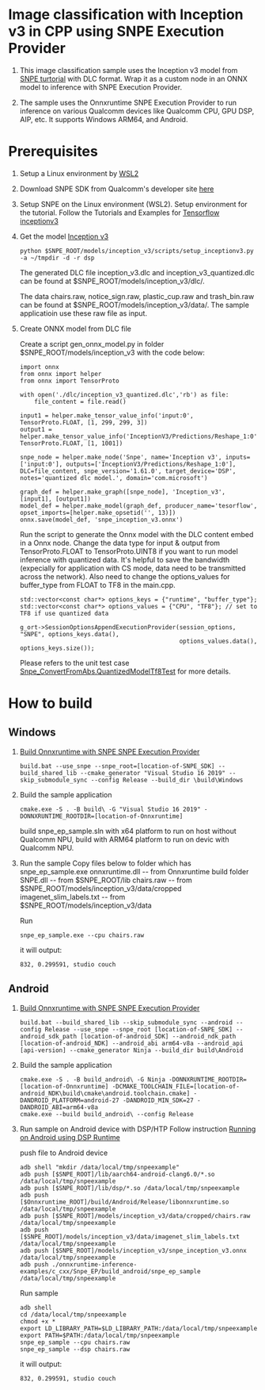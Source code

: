 # Image classification with Inception v3 in CPP using SNPE Execution Provider
1.  This image classification sample uses the Inception v3 model from [SNPE turtorial](https://developer.qualcomm.com/sites/default/files/docs/snpe/tutorial_inceptionv3.html) with DLC format. Wrap it as a custom node in an ONNX model to inference with SNPE Execution Provider.

2.  The sample uses the Onnxruntime SNPE Execution Provider to run inference on various Qualcomm devices like Qualcomm CPU, GPU DSP, AIP, etc. It supports Windows ARM64, and Android.

# Prerequisites
1. Setup a Linux environment by [WSL2](https://learn.microsoft.com/en-us/windows/wsl/)
2. Download SNPE SDK from Qualcomm's developer site [here](https://developer.qualcomm.com/software/qualcomm-neural-processing-sdk)

3. Setup SNPE on the Linux environment (WSL2). Setup environment for the tutorial. Follow the Tutorials and Examples for [Tensorflow inceptionv3](https://developer.qualcomm.com/sites/default/files/docs/snpe/tutorial_inceptionv3.html)
4. Get the model [Inception v3](https://developer.qualcomm.com/sites/default/files/docs/snpe/tutorial_setup.html#tutorial_setup_inception_v3)

    ```
    python $SNPE_ROOT/models/inception_v3/scripts/setup_inceptionv3.py -a ~/tmpdir -d -r dsp
    ```

    The generated DLC file inception_v3.dlc and inception_v3_quantized.dlc can be found at $SNPE_ROOT/models/inception_v3/dlc/.

    The data chairs.raw, notice_sign.raw, plastic_cup.raw and trash_bin.raw can be found at $SNPE_ROOT/models/inception_v3/data/. The sample applicatioin use these raw file as input.

5. Create ONNX model from DLC file


    Create a script gen_onnx_model.py in folder $SNPE_ROOT/models/inception_v3 with the code below:

    ```
    import onnx
    from onnx import helper
    from onnx import TensorProto

    with open('./dlc/inception_v3_quantized.dlc','rb') as file:
        file_content = file.read()

    input1 = helper.make_tensor_value_info('input:0', TensorProto.FLOAT, [1, 299, 299, 3])
    output1 = helper.make_tensor_value_info('InceptionV3/Predictions/Reshape_1:0', TensorProto.FLOAT, [1, 1001])

    snpe_node = helper.make_node('Snpe', name='Inception v3', inputs=['input:0'], outputs=['InceptionV3/Predictions/Reshape_1:0'], DLC=file_content, snpe_version='1.61.0', target_device='DSP', notes='quantized dlc model.', domain='com.microsoft')

    graph_def = helper.make_graph([snpe_node], 'Inception_v3', [input1], [output1])
    model_def = helper.make_model(graph_def, producer_name='tesorflow', opset_imports=[helper.make_opsetid('', 13)])
    onnx.save(model_def, 'snpe_inception_v3.onnx')
    ```

    Run the script to generate the Onnx model with the DLC content embed in a Onnx node.
    Change the data type for input & output from TensorProto.FLOAT to TensorProto.UINT8 if you want to run model inference with quantized data. It's helpful to save the bandwidth (expecially for application with CS mode, data need to be transmitted across the network). Also need to change the options_values for buffer_type from FLOAT to TF8 in the main.cpp.
    ```
    std::vector<const char*> options_keys = {"runtime", "buffer_type"};
    std::vector<const char*> options_values = {"CPU", "TF8"}; // set to TF8 if use quantized data

    g_ort->SessionOptionsAppendExecutionProvider(session_options, "SNPE", options_keys.data(),
                                                 options_values.data(), options_keys.size());
    ```
    Please refers to the unit test case [Snpe_ConvertFromAbs.QuantizedModelTf8Test](https://github.com/microsoft/onnxruntime/blob/5ecfaef042380995fb15587ccf6ff77f9d3a01d2/onnxruntime/test/contrib_ops/snpe_op_test.cc#L209-L251) for more details.

# How to build

## Windows
1. [Build Onnxruntime with SNPE SNPE Execution Provider](https://onnxruntime.ai/docs/execution-providers/SNPE-ExecutionProvider.html)
    ```
    build.bat --use_snpe --snpe_root=[location-of-SNPE_SDK] --build_shared_lib --cmake_generator "Visual Studio 16 2019" --skip_submodule_sync --config Release --build_dir \build\Windows
    ```

2. Build the sample application
    ```
    cmake.exe -S . -B build\ -G "Visual Studio 16 2019" -DONNXRUNTIME_ROOTDIR=[location-of-Onnxruntime]
    ```

    build snpe_ep_sample.sln with x64 platform to run on host without Qualcomm NPU, build with ARM64 platform to run on devic with Qualcomm NPU.

3. Run the sample
    Copy files below to folder which has snpe_ep_sample.exe
    onnxruntime.dll -- from Onnxruntime build folder
    SNPE.dll -- from $SNPE_ROOT/lib
    chairs.raw -- from $SNPE_ROOT/models/inception_v3/data/cropped
    imagenet_slim_labels.txt -- from $SNPE_ROOT/models/inception_v3/data

    Run
    ```
    snpe_ep_sample.exe --cpu chairs.raw
    ```

    it will output:

    ```
    832, 0.299591, studio couch
    ```

## Android
1. [Build Onnxruntime with SNPE SNPE Execution Provider](https://onnxruntime.ai/docs/execution-providers/SNPE-ExecutionProvider.html)
    ```
    build.bat --build_shared_lib --skip_submodule_sync --android --config Release --use_snpe --snpe_root [location-of-SNPE_SDK] --android_sdk_path [location-of-android_SDK] --android_ndk_path [location-of-android_NDK] --android_abi arm64-v8a --android_api [api-version] --cmake_generator Ninja --build_dir build\Android
    ```

2. Build the sample application

    ```
    cmake.exe -S . -B build_android\ -G Ninja -DONNXRUNTIME_ROOTDIR=[location-of-Onnxruntime] -DCMAKE_TOOLCHAIN_FILE=[location-of-android_NDK\build\cmake\android.toolchain.cmake] -DANDROID_PLATFORM=android-27 -DANDROID_MIN_SDK=27 -DANDROID_ABI=arm64-v8a
    cmake.exe --build build_android\ --config Release
    ```

3. Run sample on Android device with DSP/HTP
    Follow instruction [Running on Android using DSP Runtime](https://developer.qualcomm.com/sites/default/files/docs/snpe/tutorial_inceptionv3.html)

    push file to Android device
    ```
    adb shell "mkdir /data/local/tmp/snpeexample"
    adb push [$SNPE_ROOT]/lib/aarch64-android-clang6.0/*.so /data/local/tmp/snpeexample
    adb push [$SNPE_ROOT]/lib/dsp/*.so /data/local/tmp/snpeexample
    adb push [$Onnxruntime_ROOT]/build/Android/Release/libonnxruntime.so /data/local/tmp/snpeexample    
    adb push [$SNPE_ROOT]/models/inception_v3/data/cropped/chairs.raw /data/local/tmp/snpeexample
    adb push [$SNPE_ROOT]/models/inception_v3/data/imagenet_slim_labels.txt /data/local/tmp/snpeexample
    adb push [$SNPE_ROOT]/models/inception_v3/snpe_inception_v3.onnx /data/local/tmp/snpeexample
    adb push ./onnxruntime-inference-examples/c_cxx/Snpe_EP/build_android/snpe_ep_sample /data/local/tmp/snpeexample
    ```

    Run sample

    ```
    adb shell
    cd /data/local/tmp/snpeexample
    chmod +x *
    export LD_LIBRARY_PATH=$LD_LIBRARY_PATH:/data/local/tmp/snpeexample
    export PATH=$PATH:/data/local/tmp/snpeexample
    snpe_ep_sample --cpu chairs.raw
    snpe_ep_sample --dsp chairs.raw
    ```

    it will output:
    ```
    832, 0.299591, studio couch
    ```